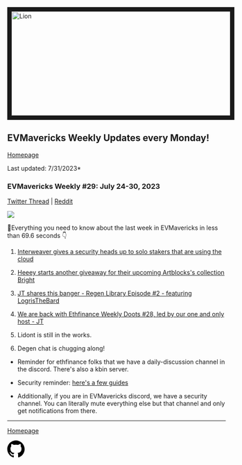 <meta name="viewport" content="width=device-width,initial-scale=1">
<link rel="stylesheet" href="https://etheralpha.github.io/readme-themes/deep-blue.css">
    
<a href="https://looksrare.org/collections/0x7dDAA898D33D7aB252Ea5F89f96717c47B2fEE6e#items" target="_blank">
    <svg height="40" width="40" aria-hidden="true" viewBox="0 0 16 16" version="1.1" width="32" data-view-component="true" class="octicon octicon-mark-github v-align-left">
      <img src="https://i.imgur.com/XnxhIpb.png" 
alt="Lion" width="640" height="240" border=10" />
</a>    
                                            
                                             
## EVMavericks Weekly Updates every Monday!
[Homepage](https://evmavericks-weekly.netlify.app)

Last updated: 7/31/2023*
                                            
### EVMavericks Weekly #29: July 24-30, 2023
                                                
[Twitter Thread]() | [Reddit]()
                                                
![](https://i.imgur.com/1mj0wbk.png)
                                                
🦁Everything you need to know about the last week in EVMavericks in less than 69.6 seconds 👇

1. [Interweaver gives a security heads up to solo stakers that are using the cloud](https://i.imgur.com/hrUAUjg.png)

2. [Heeey starts another giveaway for their upcoming Artblocks's collection Bright](https://twitter.com/heeey_eth/status/1686046343725301777?s=20)

3. [JT shares this banger - Regen Library Episode #2 - featuring LogrisTheBard](https://twitter.com/greenpillnet/status/1684698997296943104)

4. [We are back with Ethfinance Weekly Doots #28, led by our one and only host - JT](https://www.youtube.com/watch?v=nO3cctyZV50&ab_channel=EVMavericks-Ethfinance)

5. Lidont is still in the works.
    
6. Degen chat is chugging along!

*  Reminder for ethfinance folks that we have a daily-discussion channel in the discord. There's also a kbin server.

* Security reminder: [here's a few guides](https://i.imgur.com/a/DSvQrXs.png)

* Additionally, if you are in EVMavericks discord, we have a security channel. You can literally mute everything else but that channel and only get notifications from there.



---
                                              
[Homepage](https://evmavericks-weekly.netlify.app)

    
<a id="github-link" href="https://github.com/etheralpha/evm-updates/" target="_blank">
  <svg height="40" width="40" aria-hidden="true" viewBox="0 0 16 16" version="1.1" width="32" data-view-component="true" class="octicon octicon-mark-github v-align-middle">
      <path fill-rule="evenodd" d="M8 0C3.58 0 0 3.58 0 8c0 3.54 2.29 6.53 5.47 7.59.4.07.55-.17.55-.38 0-.19-.01-.82-.01-1.49-2.01.37-2.53-.49-2.69-.94-.09-.23-.48-.94-.82-1.13-.28-.15-.68-.52-.01-.53.63-.01 1.08.58 1.23.82.72 1.21 1.87.87 2.33.66.07-.52.28-.87.51-1.07-1.78-.2-3.64-.89-3.64-3.95 0-.87.31-1.59.82-2.15-.08-.2-.36-1.02.08-2.12 0 0 .67-.21 2.2.82.64-.18 1.32-.27 2-.27.68 0 1.36.09 2 .27 1.53-1.04 2.2-.82 2.2-.82.44 1.1.16 1.92.08 2.12.51.56.82 1.27.82 2.15 0 3.07-1.87 3.75-3.65 3.95.29.25.54.73.54 1.48 0 1.07-.01 1.93-.01 2.2 0 .21.15.46.55.38A8.013 8.013 0 0016 8c0-4.42-3.58-8-8-8z"></path>
  </svg>
</a>




